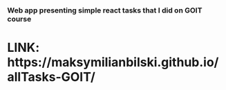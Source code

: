 <h3>Web app presenting simple react tasks that I did on GOIT course </h3>

<h1>LINK: https://maksymilianbilski.github.io/allTasks-GOIT/
</h1>
